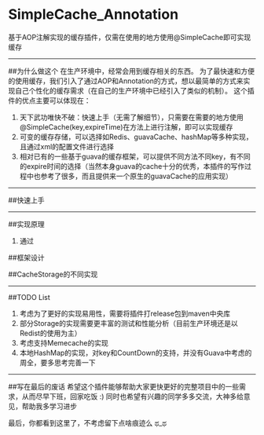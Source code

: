 # SimpleCache_Annotation
基于AOP注解实现的缓存插件，仅需在使用的地方使用@SimpleCache即可实现缓存

---

##为什么做这个
在生产环境中，经常会用到缓存相关的东西。
为了最快速和方便的使用缓存，我们引入了通过AOP和Annotation的方式，想以最简单的方式来实现自己个性化的缓存需求（在自己的生产环境中已经引入了类似的机制）。
这个插件的优点主要可以体现在：
1. 天下武功唯快不破：快速上手（无需了解细节），只需要在需要的地方使用@SimpleCache(key,expireTime)在方法上进行注解，即可以实现缓存
2. 可变的缓存存储，可以选择如Redis、guavaCache、hashMap等多种实现，且通过xml的配置文件进行选择
3. 相对已有的一些基于guava的缓存框架，可以提供不同方法不同key，有不同的expire时间的选择（当然本身guava的cache十分的优秀，本插件的写作过程中也参考了很多，而且提供来一个原生的guavaCache的应用实现）

---

##快速上手

---

##实现原理
1. 通过


##框架设计


##CacheStorage的不同实现

---

##TODO List
1. 考虑为了更好的实现易用性，需要将插件打release包到maven中央库
2. 部分Storage的实现需要更丰富的测试和性能分析（目前生产环境还是以Redist的使用为主）
3. 考虑支持Memecache的实现
4. 本地HashMap的实现，对key和CountDown的支持，并没有Guava中考虑的周全，要多思考完善一下

---

##写在最后的废话
希望这个插件能够帮助大家更快更好的完整项目中的一些需求，从而尽早下班，回家吃饭 :)
同时也希望有兴趣的同学多多交流，大神多给意见，帮助我多学习进步

最后，你都看到这里了，不考虑留下点啥痕迹么 ಥ_ಥ
